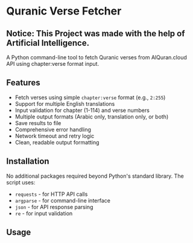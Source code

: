# Quranic Verse Fetcher

## Notice: This Project was made with the help of Artificial Intelligence.

A Python command-line tool to fetch Quranic verses from AlQuran.cloud API using chapter:verse format input.

## Features

- Fetch verses using simple `chapter:verse` format (e.g., `2:255`)
- Support for multiple English translations
- Input validation for chapter (1-114) and verse numbers
- Multiple output formats (Arabic only, translation only, or both)
- Save results to file
- Comprehensive error handling
- Network timeout and retry logic
- Clean, readable output formatting

## Installation

No additional packages required beyond Python's standard library. The script uses:
- `requests` - for HTTP API calls
- `argparse` - for command-line interface
- `json` - for API response parsing
- `re` - for input validation

## Usage
